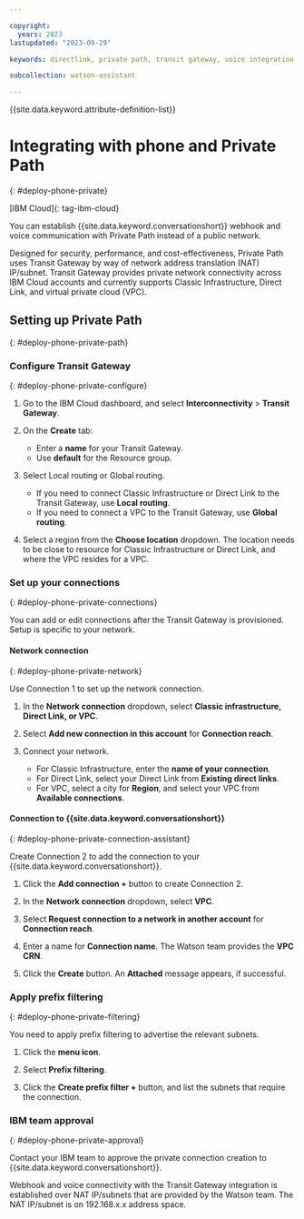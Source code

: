 ```yaml
---

copyright:
  years: 2023
lastupdated: "2023-09-29"

keywords: directlink, private path, transit gateway, voice integration

subcollection: watson-assistant

---
```


{{site.data.keyword.attribute-definition-list}}

# Integrating with phone and Private Path
{: #deploy-phone-private}

[IBM Cloud]{: tag-ibm-cloud}

You can establish {{site.data.keyword.conversationshort}} webhook and voice communication with Private Path instead of a public network. 

Designed for security, performance, and cost-effectiveness, Private Path uses Transit Gateway by way of network address translation (NAT) IP/subnet. Transit Gateway provides private network connectivity across IBM Cloud accounts and currently supports Classic Infrastructure, Direct Link, and virtual private cloud (VPC).

## Setting up Private Path
{: #deploy-phone-private-path}

### Configure Transit Gateway
{: #deploy-phone-private-configure}

1. Go to the IBM Cloud dashboard, and select **Interconnectivity** > **Transit Gateway**.

1. On the **Create** tab:

    - Enter a **name** for your Transit Gateway.
    - Use **default** for the Resource group.

1. Select Local routing or Global routing.

    - If you need to connect Classic Infrastructure or Direct Link to the Transit Gateway, use **Local routing**.
    - If you need to connect a VPC to the Transit Gateway, use **Global routing**.

1. Select a region from the **Choose location** dropdown. The location needs to be close to resource for Classic Infrastructure or Direct Link, and where the VPC resides for a VPC.

### Set up your connections
{: #deploy-phone-private-connections}

You can add or edit connections after the Transit Gateway is provisioned. Setup is specific to your network.

#### Network connection
{: #deploy-phone-private-network}

Use Connection 1 to set up the network connection.

1. In the **Network connection** dropdown, select **Classic infrastructure, Direct Link, or VPC**. 

1. Select **Add new connection in this account** for **Connection reach**. 

1. Connect your network. 

    - For Classic Infrastructure, enter the **name of your connection**.
    - For Direct Link, select your Direct Link from **Existing direct links**. 
    - For VPC, select a city for **Region**, and select your VPC from **Available connections**. 

#### Connection to {{site.data.keyword.conversationshort}}
{: #deploy-phone-private-connection-assistant}

Create Connection 2 to add the connection to your {{site.data.keyword.conversationshort}}. 

1. Click the **Add connection +** button to create Connection 2.

1. In the **Network connection** dropdown, select **VPC**. 

1. Select **Request connection to a network in another account** for **Connection reach**. 

1. Enter a name for **Connection name**. The Watson team provides the **VPC CRN**. 

1. Click the **Create** button. An **Attached** message appears, if successful.

### Apply prefix filtering
{: #deploy-phone-private-filtering}

You need to apply prefix filtering to advertise the relevant subnets. 

1. Click the **menu icon**.

1. Select **Prefix filtering**.

1. Click the **Create prefix filter +** button, and list the subnets that require the connection.

### IBM team approval
{: #deploy-phone-private-approval}

Contact your IBM team to approve the private connection creation to {{site.data.keyword.conversationshort}}. 

Webhook and voice connectivity with the Transit Gateway integration is established over NAT IP/subnets that are provided by the Watson team. The NAT IP/subnet is on 192.168.x.x address space. 


